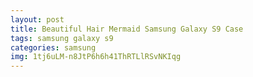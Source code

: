```yaml
---
layout: post
title: Beautiful Hair Mermaid Samsung Galaxy S9 Case
tags: samsung galaxy s9
categories: samsung
img: 1tj6uLM-n8JtP6h6h41ThRTLlRSvNKIqg
---
```

